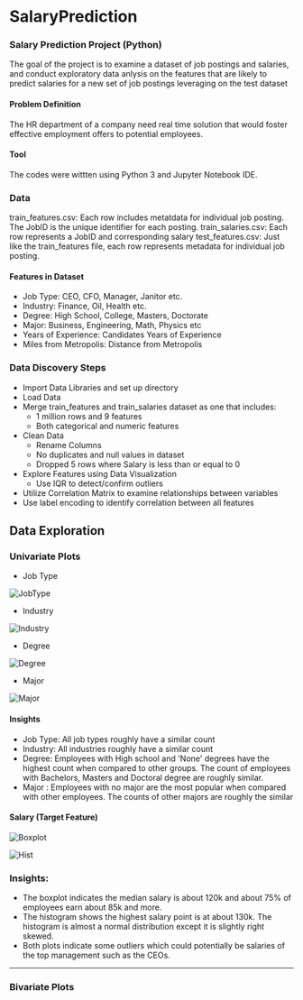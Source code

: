 # SalaryPrediction
### Salary Prediction Project (Python)
The goal of the project is to examine a dataset of job postings and salaries, and conduct exploratory data anlysis on the features that are likely to predict salaries for a new set of job postings leveraging on the test dataset 
#### Problem Definition
The HR department of a company need real time solution that would foster effective employment offers to potential employees.
#### Tool
The codes were wittten using Python 3 and Jupyter Notebook IDE.

### Data 
train_features.csv: Each row includes metatdata for individual job posting. The JobID is the unique identifier for each posting. 
train_salaries.csv: Each row represents a JobID and corresponding salary
test_features.csv: Just like the train_features file, each row represents metadata for individual job posting.

#### Features in Dataset
- Job Type: CEO, CFO, Manager, Janitor etc.
- Industry: Finance, Oil, Health etc.
- Degree: High School, College, Masters, Doctorate
- Major: Business, Engineering, Math, Physics etc
- Years of Experience: Candidates Years of Experience
- Miles from Metropolis: Distance from Metropolis

### Data Discovery Steps
- Import Data Libraries and set up directory
- Load Data
- Merge train_features and train_salaries dataset as one that includes:
    -  1 million rows and 9 features
    - Both categorical and numeric features
- Clean Data
    - Rename Columns
    - No duplicates and null values in dataset
    - Dropped 5 rows where Salary is less than or equal to 0
 - Explore Features using Data Visualization
    - Use IQR to detect/confirm outliers
 - Utilize Correlation Matrix to examine relationships between variables
 - Use label encoding to identify correlation between all features 
  
  ## Data Exploration
  
  ### Univariate Plots
  - Job Type
  
  ![JobType](https://user-images.githubusercontent.com/66134645/95991525-de731080-0dfa-11eb-9970-4d8ccda2c1e1.png)

- Industry 

![Industry](https://user-images.githubusercontent.com/66134645/95992054-84267f80-0dfb-11eb-84b1-7b8f42a99006.png)

- Degree

![Degree](https://user-images.githubusercontent.com/66134645/95992071-8d175100-0dfb-11eb-9b27-506b8c6dc85e.png)

- Major

![Major](https://user-images.githubusercontent.com/66134645/95992124-999ba980-0dfb-11eb-81f2-d3e588a12ac1.png)

#### Insights
- Job Type: All job types roughly have a similar count
- Industry: All industries roughly have a similar count
- Degree: Employees with High school and 'None' degrees have the highest count when compared to    other groups. The count of employees with Bachelors, Masters and Doctoral degree are roughly similar.
- Major : Employees with no major are the most popular when compared with other employees. The counts of other majors are roughly the similar



#### Salary (Target Feature)


![Boxplot](https://user-images.githubusercontent.com/66134645/95992198-b0da9700-0dfb-11eb-88f8-de28d08f2e47.png)

![Hist](https://user-images.githubusercontent.com/66134645/95992207-b46e1e00-0dfb-11eb-8311-af58dd58c396.png)

### Insights:

- The boxplot indicates the median salary is about 120k and about 75% of employees earn about 85k and more.
- The histogram shows the highest salary point is at about 130k. The histogram is almost a normal distribution except it is slightly right skewed.
- Both plots indicate some outliers which could potentially be salaries of the top management such as the CEOs.

***
### Bivariate Plots
